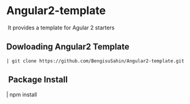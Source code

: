 ﻿# Angular2-template
﻿
﻿It provides a template for Agular 2 starters

﻿Dowloading Angular2 Template
---------
 
    | git clone https://github.com/BengisuSahin/Angular2-template.git
﻿
Package Install
---------

| npm install
